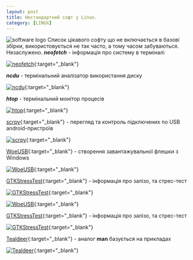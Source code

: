 ```yaml
---
layout: post
title: Нестандартний софт у Linux.
category: [LINUX]
---
```

![software logo](/assets/media/software.png?style=head)
Список цікавого софту що не включається в базові збірки, використовується не так часто, а тому часом забуваються. Незаслужено.<!--more-->
***neofetch*** - інформація про систему в терміналі


[![neofetch](/assets/media/neofetch.png?style=blog "neofetch")](/assets/media/neofetch.png "neofetch"){:target="_blank"}

***ncdu*** - термінальний аналізатор використання диску

[![ncdu](/assets/media/ncdu.png?style=blog "ncdu")](/assets/media/ncdu.png "ncdu"){:target="_blank"}

***htop*** - термінальний монітор процесів

[![htop](/assets/media/htop.png?style=blog "htop")](/assets/media/htop.png "htop"){:target="_blank"}

[scrpy](https://github.com/Genymobile/scrcpy "scrpy"){:target="_blank"} - перегляд та контроль підключених по USB android-пристроїв

[![scrpy](/assets/media/scrpy.jpg?style=blog "scrpy")](/assets/media/scrpy.jpg "scrpy"){:target="_blank"}

[WoeUSB](https://github.com/slacka/WoeUSB "WoeUSB"){:target="_blank"} - створення завантажувальної флешки з Windows

[![WoeUSB](/assets/media/woeusb.png?style=blog "WoeUSB")](/assets/media/woeusb.png "WoeUSB"){:target="_blank"}

[GTKStressTest](https://flathub.org/apps/details/com.leinardi.gst "GTKStressTest"){:target="_blank"} - інформація про залізо, та стрес-тест

[![GTKStressTest](/assets/media/stresstest.png?style=blog "GTKStressTest")](/assets/media/stresstest.png "GTKStressTest"){:target="_blank"}

[![WoeUSB](/assets/media/woeusb.png?style=blog "WoeUSB")](/assets/media/WoeUSB.png "WoeUSB"){:target="_blank"}

[GTKStressTest](https://flathub.org/apps/details/com.leinardi.gst "GTKStressTest"){:target="_blank"} - інформація про залізо, та стрес-тест

[![GTKStressTest](/assets/media/stresstest.png?style=blog "GTKStressTest")](/assets/media/StressTest.png "GTKStressTest"){:target="_blank"}

[Tealdeer](https://github.com/dbrgn/tealdeer "Tealdeer"){:target="_blank"} - аналог **man** базується на прикладах

[![Tealdeer](/assets/media/tealdeer.png?style=blog "Tealdeer")](/assets/media/tealdeer.png "Tealdeer"){:target="_blank"}
